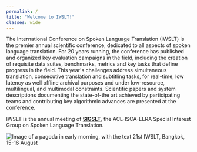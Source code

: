 ```yaml
---
permalink: /
title: "Welcome to IWSLT!"
classes: wide
---
```


The International Conference on Spoken Language Translation (IWSLT) is the premier annual scientific conference, dedicated to all aspects of spoken language translation.
For 20 years running, the conference has published and organized key evaluation campaigns in the field, including the creation of requisite data suites, benchmarks, metrics and key tasks that define progress in the field. 
This year's challenges address simultaneous translation, consecutive translation and subtitling tasks, for real-time, low latency as well offline archival purposes and under low-resource, multilingual, and multimodal constraints. 
Scientific papers and system descriptions documenting the state-of-the art achieved by participating teams and contributing key algorithmic advances are presented at the conference. 

IWSLT is the annual meeting of [**SIGSLT**](/sigslt), the ACL-ISCA-ELRA Special Interest Group on Spoken Language Translation.

<img src="/assets/images/welcome-to-bangkok-2024.png" alt="Image of a pagoda in early morning, with the text 21st IWSLT, Bangkok, 15-16 August" id="index-img">

<!--
**Save the date:** The 21st edition of IWSLT will be run as an ACL and ELRA sponsored event, co-located with [ACL 2024](https://2024.aclweb.org/){:target="_blank"} on the 15-16 August 2024.
{: .notice--info}
-->